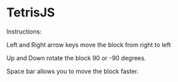 # TetrisJS 


Instructions:

Left and Right arrow keys move the block from right to left

Up and Down rotate the block 90 or -90 degrees.

Space bar allows you to move the block faster.